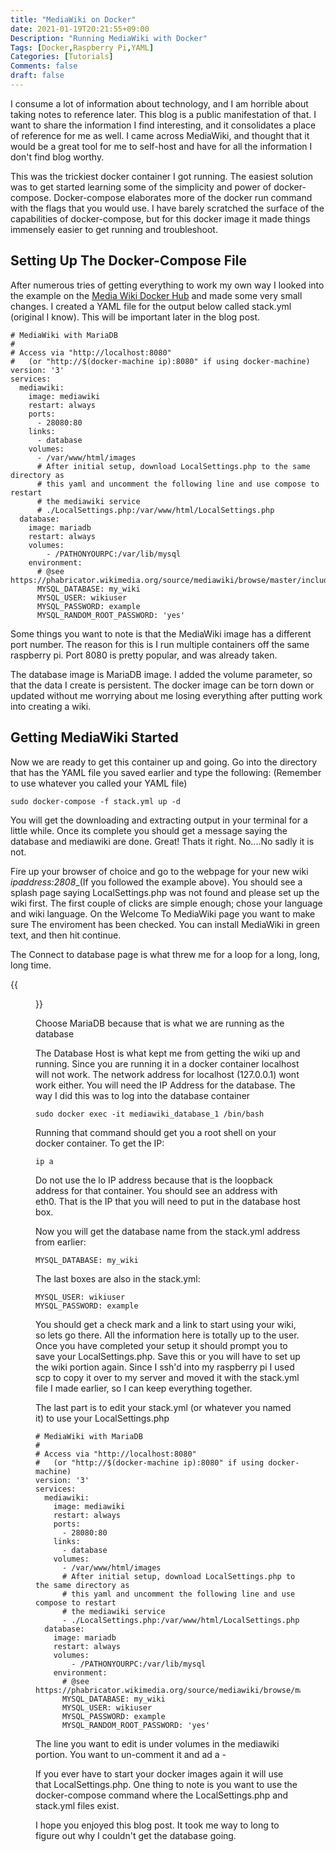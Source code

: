 ```yaml
---
title: "MediaWiki on Docker"
date: 2021-01-19T20:21:55+09:00
Description: "Running MediaWiki with Docker"
Tags: [Docker,Raspberry Pi,YAML]
Categories: [Tutorials]
Comments: false
draft: false
---
```


I consume a lot of information about technology, and I am horrible about taking notes to reference later. This blog is a public manifestation of that. I want to share the information I find interesting, and it consolidates a place of reference for me as well. I came across MediaWiki, and thought that it would be a great tool for me to self-host and have for all the information I don't find blog worthy. 

This was the trickiest docker container I got running. The easiest solution was to get started learning some of the simplicity and power of docker-compose. Docker-compose elaborates more of the docker run command with the flags that you would use. I have barely scratched the surface of the capabilities of docker-compose, but for this docker image it made things immensely easier to get running and troubleshoot.

## Setting Up The Docker-Compose File

After numerous tries of getting everything to work my own way I looked into the example on the [Media Wiki Docker Hub](https://hub.docker.com/_/mediawiki) and made some very small changes. I created a YAML file for the output below called stack.yml (original I know). This will be important later in the blog post.

```
# MediaWiki with MariaDB
#
# Access via "http://localhost:8080"
#   (or "http://$(docker-machine ip):8080" if using docker-machine)
version: '3'
services:
  mediawiki:
    image: mediawiki
    restart: always
    ports:
      - 28080:80
    links:
      - database
    volumes:
      - /var/www/html/images
      # After initial setup, download LocalSettings.php to the same directory as
      # this yaml and uncomment the following line and use compose to restart
      # the mediawiki service
      # ./LocalSettings.php:/var/www/html/LocalSettings.php
  database:
    image: mariadb
    restart: always
    volumes:
        - /PATHONYOURPC:/var/lib/mysql
    environment:
      # @see https://phabricator.wikimedia.org/source/mediawiki/browse/master/includes/DefaultSettings.php
      MYSQL_DATABASE: my_wiki
      MYSQL_USER: wikiuser
      MYSQL_PASSWORD: example
      MYSQL_RANDOM_ROOT_PASSWORD: 'yes'
```

Some things you want to note is that the MediaWiki image has a different port number. The reason for this is I run multiple containers off the same raspberry pi. Port 8080 is pretty popular, and was already taken. 

The database image is MariaDB image. I added the volume parameter, so that the data I create is persistent. The docker image can be torn down or updated without me worrying about me losing everything after putting work into creating a wiki.

## Getting MediaWiki Started

Now we are ready to get this container up and going. Go into the directory that has the YAML file you saved earlier and type the following: (Remember to use whatever you called your YAML file)

```
sudo docker-compose -f stack.yml up -d
```
You will get the downloading and extracting output in your terminal for a little while. Once its complete you should get a message saying the database and mediawiki are done. Great! Thats it right. No....No sadly it is not. 

Fire up your browser of choice and go to the webpage for your new wiki _ipaddress:2808__(If you followed the example above). You should see a splash page saying LocalSettings.php was not found and please set up the wiki first. The first couple of clicks are simple enough; chose your language and wiki language. On the Welcome To MediaWiki page you want to make sure The enviroment has been checked. You can install MediaWiki in green text, and then hit continue.

The Connect to database page is what threw me for a loop for a long, long, long time. 

{{<figure src="/images/Posts/006/connect_to_database.jpg">}}


Choose MariaDB because that is what we are running as the database

The Database Host is what kept me from getting the wiki up and running. Since you are running it in a docker container localhost will not work. The network address for localhost (127.0.0.1) wont work either. You will need the IP Address for the database. The way I did this was to log into the database container

```
sudo docker exec -it mediawiki_database_1 /bin/bash
```

Running that command should get you a root shell on your docker container. To get the IP:

```
ip a
```
Do not use the lo IP address because that is the loopback address for that container. You should see an address with eth0. That is the IP that you will need to put in the database host box.

Now you will get the database name from the stack.yml address from earlier:

```
MYSQL_DATABASE: my_wiki
```
The last boxes are also in the stack.yml:

```
MYSQL_USER: wikiuser
MYSQL_PASSWORD: example
```
You should get a check mark and a link to start using your wiki, so lets go there. All the information here is totally up to the user. Once you have completed your setup it should prompt you to save your LocalSettings.php. Save this or you will have to set up the wiki portion again. Since I ssh'd into my raspberry pi I used scp to copy it over to my server and moved it with the stack.yml file I made earlier, so I can keep everything together. 

The last part is to edit your stack.yml (or whatever you named it) to use your LocalSettings.php 

```
# MediaWiki with MariaDB
#
# Access via "http://localhost:8080"
#   (or "http://$(docker-machine ip):8080" if using docker-machine)
version: '3'
services:
  mediawiki:
    image: mediawiki
    restart: always
    ports:
      - 28080:80
    links:
      - database
    volumes:
      - /var/www/html/images
      # After initial setup, download LocalSettings.php to the same directory as
      # this yaml and uncomment the following line and use compose to restart
      # the mediawiki service
      - ./LocalSettings.php:/var/www/html/LocalSettings.php
  database:
    image: mariadb
    restart: always
    volumes:
        - /PATHONYOURPC:/var/lib/mysql
    environment:
      # @see https://phabricator.wikimedia.org/source/mediawiki/browse/master/includes/DefaultSettings.php
      MYSQL_DATABASE: my_wiki
      MYSQL_USER: wikiuser
      MYSQL_PASSWORD: example
      MYSQL_RANDOM_ROOT_PASSWORD: 'yes'
```
The line you want to edit is under volumes in the mediawiki portion. You want to un-comment it and ad a -

If you ever have to start your docker images again it will use that LocalSettings.php. One thing to note is you want to use the docker-compose command where the LocalSettings.php and stack.yml files exist.

I hope you enjoyed this blog post. It took me way to long to figure out why I couldn't get the database going.